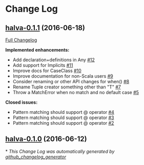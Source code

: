 # Change Log

## [halva-0.1.1](https://github.com/Randgalt/halva/tree/halva-0.1.1) (2016-06-18)
[Full Changelog](https://github.com/Randgalt/halva/compare/halva-0.1.0...halva-0.1.1)

**Implemented enhancements:**

- Add declaration+definitions in Any [\#12](https://github.com/Randgalt/halva/issues/12)
- Add support for Implicits [\#11](https://github.com/Randgalt/halva/issues/11)
- Improve docs for CaseClass [\#10](https://github.com/Randgalt/halva/issues/10)
- Improve documentation for non-Scala users [\#9](https://github.com/Randgalt/halva/issues/9)
- Consider renaming or other API changes for when\(\) [\#8](https://github.com/Randgalt/halva/issues/8)
- Rename Tuple creator something other than "T" [\#7](https://github.com/Randgalt/halva/issues/7)
- Throw a MatchError when no match and no default case [\#5](https://github.com/Randgalt/halva/issues/5)

**Closed issues:**

- Pattern matching should support @ operator [\#4](https://github.com/Randgalt/halva/issues/4)
- Pattern matching should support @ operator [\#3](https://github.com/Randgalt/halva/issues/3)
- Pattern matching should support @ operator [\#2](https://github.com/Randgalt/halva/issues/2)

## [halva-0.1.0](https://github.com/Randgalt/halva/tree/halva-0.1.0) (2016-06-12)


\* *This Change Log was automatically generated by [github_changelog_generator](https://github.com/skywinder/Github-Changelog-Generator)*